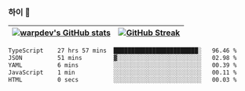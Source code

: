 
### 하이 👋
[![warpdev's GitHub stats](https://github-readme-stats.vercel.app/api?username=warpdev&show_icons=true&theme=vue-dark)](#) |[![GitHub Streak](https://github-readme-streak-stats.herokuapp.com/?user=warpdev&theme=dark)](#)
--- | --- |
<!--START_SECTION:waka-->

```txt
TypeScript    27 hrs 57 mins  ████████████████████████░   96.46 %
JSON          51 mins         ▓░░░░░░░░░░░░░░░░░░░░░░░░   02.98 %
YAML          6 mins          ░░░░░░░░░░░░░░░░░░░░░░░░░   00.39 %
JavaScript    1 min           ░░░░░░░░░░░░░░░░░░░░░░░░░   00.11 %
HTML          0 secs          ░░░░░░░░░░░░░░░░░░░░░░░░░   00.03 %
```

<!--END_SECTION:waka-->

<!--
**warpdev/warpdev** is a ✨ _special_ ✨ repository because its `README.md` (this file) appears on your GitHub profile.

Here are some ideas to get you started:

- 🔭 I’m currently working on ...
- 🌱 I’m currently learning ...
- 👯 I’m looking to collaborate on ...
- 🤔 I’m looking for help with ...
- 💬 Ask me about ...
- 📫 How to reach me: ...
- 😄 Pronouns: ...
- ⚡ Fun fact: ...
-->
